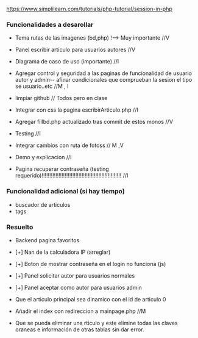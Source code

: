 https://www.simplilearn.com/tutorials/php-tutorial/session-in-php


### Funcionalidades a desarollar
  + Tema rutas de las imagenes (bd,php) !--> Muy importante //V
  + Panel escribir articulo para usuarios autores //V
  + Diagrama de caso de uso (importante) //I
  
  + Agregar control y seguridad a las paginas de funcionalidad de usuario autor y admin-- afinar condicionales que comprueban la sesion el tipo se usuario..etc //M , I
  + limpiar github // Todos pero en clase
  
  + Integrar con css la pagina escribirArticulo.php //I
  + Agregar fillbd.php actualizado tras commit de estos monos //V
  + Testing //I
  + Integrar cambios con ruta de fotoss // M ,V
  + Demo y explicacion //I
  + Pagina recuperar contraseña (testing requerido)!!!!!!!!!!!!!!!!!!!!!!!!!!!!!!!!!!!!!!!!!!!!!!!!!!!! //I
    
### Funcionalidad adicional (si hay tiempo)
  + buscador de articulos
  + tags

### Resuelto
  + Backend pagina favoritos
  + [+] Nan de la calculadora IP (arreglar)
  + [+] Boton de mostrar contraseña en el login no funciona (js)
  + [+] Panel solicitar autor para usuarios normales
  + [+] Panel aceptar como autor para usuarios admin

  + Que el articulo principal sea dinamico con el id de articulo 0
  + Añadir el index con redireccion a mainpage.php //M
  + Que se pueda eliminar una rticulo y este elimine todas las claves oraneas e información de otras tablas sin dar error.
